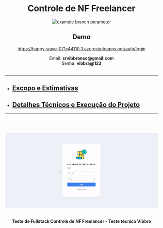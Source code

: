<h1 align="center">Controle de NF Freelancer</h1>

<div align="center">

![example branch parameter](https://github.com/francoeder/FreelanceNFControl/actions/workflows/azure-static-web-apps-happy-wave-071e44110.yml/badge.svg?branch=main)

</div>

<h2 align="center">Demo</h2>

<div align="center">

https://happy-wave-071e44110.3.azurestaticapps.net/auth/login

</div>
<div align="center">
Email: <strong>srvibbraneo@gmail.com</strong>
</div>
<div align="center">
Senha: <strong>vibbra@123<strong>
</div>
<br>

---

- ## [Escopo e Estimativas](docs/pages/estimativas.md)
- ## [Detalhes Técnicos e Execução do Projeto](docs/pages/setup.md)

----
<br>
<br>

![Escopo e Estimativas](docs/pages/freelance-nf-control.gif)

<br>
<div align="center">
Teste de Fullstack Controle de NF Freelancer - Teste técnico Vibbra
</div>

